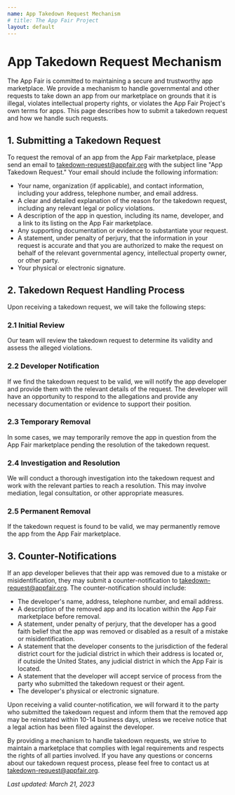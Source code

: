 ```yaml
---
name: App Takedown Request Mechanism
# title: The App Fair Project
layout: default
---
```


# App Takedown Request Mechanism

The App Fair is committed to maintaining a secure and trustworthy app marketplace. We provide a mechanism to handle governmental and other requests to take down an app from our marketplace on grounds that it is illegal, violates intellectual property rights, or violates the App Fair Project's own terms for apps. This page describes how to submit a takedown request and how we handle such requests.

## 1. Submitting a Takedown Request

To request the removal of an app from the App Fair marketplace, please send an email to [takedown-request@appfair.org](mailto:takedown-request@appfair.org) with the subject line "App Takedown Request." Your email should include the following information:

- Your name, organization (if applicable), and contact information, including your address, telephone number, and email address.
- A clear and detailed explanation of the reason for the takedown request, including any relevant legal or policy violations.
- A description of the app in question, including its name, developer, and a link to its listing on the App Fair marketplace.
- Any supporting documentation or evidence to substantiate your request.
- A statement, under penalty of perjury, that the information in your request is accurate and that you are authorized to make the request on behalf of the relevant governmental agency, intellectual property owner, or other party.
- Your physical or electronic signature.

## 2. Takedown Request Handling Process

Upon receiving a takedown request, we will take the following steps:

### 2.1 Initial Review

Our team will review the takedown request to determine its validity and assess the alleged violations.

### 2.2 Developer Notification

If we find the takedown request to be valid, we will notify the app developer and provide them with the relevant details of the request. The developer will have an opportunity to respond to the allegations and provide any necessary documentation or evidence to support their position.

### 2.3 Temporary Removal

In some cases, we may temporarily remove the app in question from the App Fair marketplace pending the resolution of the takedown request.

### 2.4 Investigation and Resolution

We will conduct a thorough investigation into the takedown request and work with the relevant parties to reach a resolution. This may involve mediation, legal consultation, or other appropriate measures.

### 2.5 Permanent Removal

If the takedown request is found to be valid, we may permanently remove the app from the App Fair marketplace.

## 3. Counter-Notifications

If an app developer believes that their app was removed due to a mistake or misidentification, they may submit a counter-notification to [takedown-request@appfair.org](mailto:takedown-request@appfair.org). The counter-notification should include:

- The developer's name, address, telephone number, and email address.
- A description of the removed app and its location within the App Fair marketplace before removal.
- A statement, under penalty of perjury, that the developer has a good faith belief that the app was removed or disabled as a result of a mistake or misidentification.
- A statement that the developer consents to the jurisdiction of the federal district court for the judicial district in which their address is located or, if outside the United States, any judicial district in which the App Fair is located.
- A statement that the developer will accept service of process from the party who submitted the takedown request or their agent.
- The developer's physical or electronic signature.

Upon receiving a valid counter-notification, we will forward it to the party who submitted the takedown request and inform them that the removed app may be reinstated within 10-14 business days, unless we receive notice that a legal action has been filed against the developer.

By providing a mechanism to handle takedown requests, we strive to maintain a marketplace that complies with legal requirements and respects the rights of all parties involved. If you have any questions or concerns about our takedown request process, please feel free to contact us at [takedown-request@appfair.org](mailto:takedown-request@appfair.org).




*Last updated: March 21, 2023*
